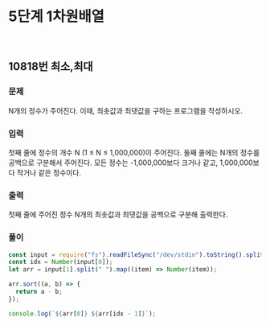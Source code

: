 # 5단계 1차원배열

<br>

## 10818번 최소,최대

### 문제

N개의 정수가 주어진다. 이때, 최솟값과 최댓값을 구하는 프로그램을 작성하시오.

### 입력

첫째 줄에 정수의 개수 N (1 ≤ N ≤ 1,000,000)이 주어진다. 둘째 줄에는 N개의 정수를 공백으로 구분해서 주어진다. 모든 정수는 -1,000,000보다 크거나 같고, 1,000,000보다 작거나 같은 정수이다.

### 출력

첫째 줄에 주어진 정수 N개의 최솟값과 최댓값을 공백으로 구분해 출력한다.

### 풀이

```js
const input = require("fs").readFileSync("/dev/stdin").toString().split("\n");
const idx = Number(input[0]);
let arr = input[1].split(" ").map((item) => Number(item));

arr.sort((a, b) => {
  return a - b;
});

console.log(`${arr[0]} ${arr[idx - 1]}`);
```

